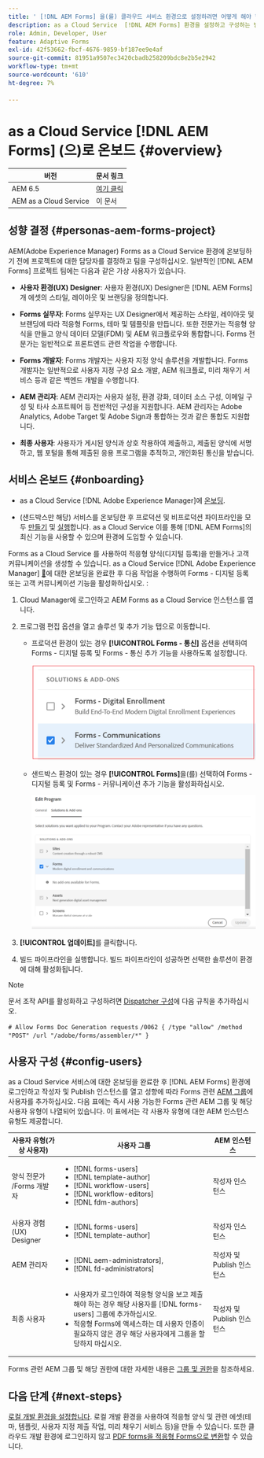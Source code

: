 ```yaml
---
title: ' [!DNL AEM Forms] 을(를) 클라우드 서비스 환경으로 설정하려면 어떻게 해야 합니까?'
description: as a Cloud Service  [!DNL AEM Forms] 환경을 설정하고 구성하는 방법에 대해 알아봅니다.
role: Admin, Developer, User
feature: Adaptive Forms
exl-id: 42f53662-fbcf-4676-9859-bf187ee9e4af
source-git-commit: 81951a9507ec3420cbadb258209bdc8e2b5e2942
workflow-type: tm+mt
source-wordcount: '610'
ht-degree: 7%

---
```


# as a Cloud Service [!DNL AEM Forms] (으)로 온보드 {#overview}

| 버전 | 문서 링크 |
| -------- | ---------------------------- |
| AEM 6.5 | [여기 클릭](https://experienceleague.adobe.com/docs/experience-manager-65/forms/install-aem-forms/osgi-installation/installing-configuring-aem-forms-osgi.html) |
| AEM as a Cloud Service | 이 문서 |


## 성향 결정 {#personas-aem-forms-project}

<!-- When you sign up for the service, Adobe creates an Organization identifier for your company in the Adobe Identity Management System (IMS), where your users and their permissions can be managed. So, --> AEM(Adobe Experience Manager) Forms as a Cloud Service 환경에 온보딩하기 전에 프로젝트에 대한 담당자를 결정하고 팀을 구성하십시오. 일반적인 [!DNL AEM Forms] 프로젝트 팀에는 다음과 같은 가상 사용자가 있습니다.

* **사용자 환경(UX) Designer**: 사용자 환경(UX) Designer은 [!DNL AEM Forms]개 에셋의 스타일, 레이아웃 및 브랜딩을 정의합니다.

* **Forms 실무자**: Forms 실무자는 UX Designer에서 제공하는 스타일, 레이아웃 및 브랜딩에 따라 적응형 Forms, 테마 및 템플릿을 만듭니다. 또한 전문가는 적응형 양식을 만들고 양식 데이터 모델(FDM) 및 AEM 워크플로우와 통합합니다. Forms 전문가는 일반적으로 프론트엔드 관련 작업을 수행합니다.

* **Forms 개발자**: Forms 개발자는 사용자 지정 양식 솔루션을 개발합니다. Forms 개발자는 일반적으로 사용자 지정 구성 요소 개발, AEM 워크플로, 미리 채우기 서비스 등과 같은 백엔드 개발을 수행합니다.

* **AEM 관리자**: AEM 관리자는 사용자 설정, 환경 강화, 데이터 소스 구성, 이메일 구성 및 타사 소프트웨어 등 전반적인 구성을 지원합니다. AEM 관리자는 Adobe Analytics, Adobe Target 및 Adobe Sign과 통합하는 것과 같은 통합도 지원합니다.

* **최종 사용자**: 사용자가 게시된 양식과 상호 작용하여 제출하고, 제출된 양식에 서명하고, 웹 포털을 통해 제출된 응용 프로그램을 추적하고, 개인화된 통신을 받습니다.

<!-- While onboarding to the service, assign the following AEM groups to [!DNL AEM Forms] as a Cloud Service based on their role:

| User type | AEM group |
|---|---|
| Form Practitioner | forms-users (AEM Forms Users), template-authors, workflow-user, workflow-editors, and fdm-author  |
| UX Designer| forms-users, template-authors|
| End-User| <ul> <li>When a user must login to view and submit an Adaptive Form, add such users to forms-users group. </li> <li>When no user authentication is required to access Adaptive Forms, do not assign any group to such users. </li> </ul>| -->

## 서비스 온보드 {#onboarding}

* as a Cloud Service [!DNL Adobe Experience Manager]에 [온보딩](https://experienceleague.adobe.com/docs/experience-manager-cloud-service/content/onboarding/journey/overview.html?lang=ko-KR).

* (샌드박스만 해당) 서비스를 온보딩한 후 프로덕션 및 비프로덕션 파이프라인을 모두 [만들기](https://experienceleague.adobe.com/docs/experience-manager-cloud-manager/content/using/pipelines/production-pipelines.html?lang=en) 및 [실행](https://experienceleague.adobe.com/docs/experience-manager-cloud-manager/content/using/code-deployment.html)합니다. as a Cloud Service 이를 통해 [!DNL AEM Forms]의 최신 기능을 사용할 수 있으며 환경에 도입할 수 있습니다.

Forms as a Cloud Service 를 사용하여 적응형 양식(디지털 등록)을 만들거나 고객 커뮤니케이션을 생성할 수 있습니다. as a Cloud Service [!DNL Adobe Experience Manager] [&#128279;](https://experienceleague.adobe.com/docs/experience-manager-cloud-service/content/onboarding/journey/overview.html?lang=ko-KR)에 대한 온보딩을 완료한 후 다음 작업을 수행하여 Forms - 디지털 등록 또는 고객 커뮤니케이션 기능을 활성화하십시오. <!--You can also enable both the features-->:

1. Cloud Manager에 로그인하고 AEM Forms as a Cloud Service 인스턴스를 엽니다.
1. 프로그램 편집 옵션을 열고 솔루션 및 추가 기능 탭으로 이동합니다.

   * 프로덕션 환경이 있는 경우 **[!UICONTROL Forms - 통신]** 옵션을 선택하여 Forms - 디지털 등록 및 Forms - 통신 추가 기능을 사용하도록 설정합니다.

     ![커뮤니케이션](assets/communications.png)

   <!-- If you have already enabled the **[!UICONTROL Forms - Digital Enrollment]** option, then select the **[!UICONTROL Forms - Communications Add-On]** option. ![Addon](assets/add-on.png) -->

   * 샌드박스 환경이 있는 경우 **[!UICONTROL Forms]**&#x200B;을(를) 선택하여 Forms - 디지털 등록 및 Forms - 커뮤니케이션 추가 기능을 활성화하십시오.

     ![양식-디지털 등록 선택](assets/forms-digital-enrollment1.png)


1. **[!UICONTROL 업데이트]**&#x200B;를 클릭합니다.
1. 빌드 파이프라인을 실행합니다. 빌드 파이프라인이 성공하면 선택한 솔루션이 환경에 대해 활성화됩니다.

>[!NOTE]
>
> 문서 조작 API를 활성화하고 구성하려면 [Dispatcher 구성](setup-local-development-environment.md#forms-specific-rules-to-dispatcher)에 다음 규칙을 추가하십시오.
>
> `# Allow Forms Doc Generation requests`
> `/0062 { /type "allow" /method "POST" /url "/adobe/forms/assembler/*" }`

## 사용자 구성 {#config-users}

as a Cloud Service 서비스에 대한 온보딩을 완료한 후 [!DNL AEM Forms] 환경에 로그인하고 작성자 및 Publish 인스턴스를 열고 성향에 따라 Forms 관련 [AEM 그룹](https://experienceleague.adobe.com/docs/experience-manager-learn/cloud-service/accessing/aem-users-groups-and-permissions.html#accessing)에 사용자를 추가하십시오. 다음 표에는 즉시 사용 가능한 Forms 관련 AEM 그룹 및 해당 사용자 유형이 나열되어 있습니다. 이 표에서는 각 사용자 유형에 대한 AEM 인스턴스 유형도 제공합니다.

| 사용자 유형(가상 사용자) | 사용자 그룹 | AEM 인스턴스 |
|---|---|---|
| 양식 전문가 /Forms 개발자 | <ul> <li> [!DNL forms-users] </li><li> [!DNL template-author] </li><li> [!DNL workflow-users] </li><li> [!DNL workflow-editors] </li><li> [!DNL fdm-authors] </li></ul> | 작성자 인스턴스 |
| 사용자 경험(UX) Designer | <ul> <li> [!DNL forms-users]</li><li> [!DNL template-author] </li></ul> | 작성자 인스턴스 |
| AEM 관리자 | <ul> <li>[!DNL aem-administrators],</li> <li>[!DNL fd-administrators] </li> </ul> | 작성자 및 Publish 인스턴스 |
| 최종 사용자 | <ul> <li>사용자가 로그인하여 적응형 양식을 보고 제출해야 하는 경우 해당 사용자를 [!DNL forms-users] 그룹에 추가하십시오. </li> <li>적응형 Forms에 액세스하는 데 사용자 인증이 필요하지 않은 경우 해당 사용자에게 그룹을 할당하지 마십시오. </li> </ul> | 작성자 및 Publish 인스턴스 |

Forms 관련 AEM 그룹 및 해당 권한에 대한 자세한 내용은 [그룹 및 권한](forms-groups-privileges-tasks.md)을 참조하세요.

<!-- You can also create  [user groups](https://experienceleague.adobe.com/docs/experience-manager-learn/cloud-service/accessing/aem-users-groups-and-permissions.html#accessing) specific  to your organization, assign policies, and [users](https://experienceleague.adobe.com/docs/experience-manager-learn/cloud-service/accessing/aem-users-groups-and-permissions.html#accessing) to the groups. The policies help control permissions of the users that are part of the group. For information a -->

## 다음 단계 {#next-steps}

[로컬 개발 환경을 설정합니다](setup-local-development-environment.md). 로컬 개발 환경을 사용하여 적응형 양식 및 관련 에셋(테마, 템플릿, 사용자 지정 제출 작업, 미리 채우기 서비스 등)을 만들 수 있습니다. 또한 클라우드 개발 환경에 로그인하지 않고 [PDF forms을 적응형 Forms으로 변환](https://experienceleague.adobe.com/docs/aem-forms-automated-conversion-service/using/introduction.html?lang=ko-KR)할 수 있습니다.

<!-- ### Business unit and end-users {#business-unit-and-end-users}

| Role| Organization| Description|
|-----|-------|-----|
| UX Designer                  | Customer/System Integrator/Partner | Defines user experience design (style, layout, branding) as per organizational requirements for Adaptive Forms to allow AEM Forms practitioners to design the corresponding themes and templates.                                     |
| Forms Practitioner           | Customer                           | Authors Adaptive Forms, creates Form Data Model integrations, and creates business workflows using the Experience Manager Workflows. Typically undertakes the front-end work.                                                         |
| Business Executive - Digital | Customer                           | Responsible for business unit's product marketing strategy and revenues, main business stakeholders for digital use cases, solutions, and service offerings for the end-users, signs off on the use case implementation and delivery. |
| Customer Experience Lead     | Customer                           | Business user persona. Authors, personalizes and updates Adaptive Forms fields/rules/styling, identifies, and prioritizes business needs. Validates business use-case with SI/Partner developers/practitioners during UAT.            |
| Forms Back-Office User       | Customer                           | End-user internal to organization filling forms, participating in back-office Forms workflows such as review/approval of applications and so on.                                                                                            |
| Forms End-User               | External to customer               | Interacts with and submits the published form as end customer or citizen, signs submitted forms, tracks her applications through web portal, receives personalized interactive communications.                                        |

### Project team {#project-team}

| Role | Org | Description|
|-----|-----|-----|
| Experience Manager Administrator | System Integrator /Partner/Customer | Helps with overall installation, configures SSL certificates, configures data sources, email, and other third-party software, integrations like Adobe Analytics, Adobe Target, Automated Forms Conversion Services with Experience Manager instance. |
| Project Manager                  | System Integrator /Partner/Customer | Converts customer use-case into technical requirements, manages schedule/cost/scope for overall project.                                                                                                                                             |
| Product Owner                    | System Integrator /Partner/Customer | Prioritizes and evaluates scrum team's work for high-quality delivery on time.                                                                                                                                                                       |
| Scrum Master                     | System Integrator /Partner/Customer | Ensures agile values and processes in place to deliver on defined requirements as per prioritization by PO.                                                                                                                                          |
| Infrastructure / security expert | System Integrator /Partner/Customer | Provisions and configures best possible infrastructure, security controls and infra processes to address current and projected RASP requirements.                                                                                                    |
| Technical Architect              | System Integrator /Partner/Customer | Provides best high-level architecture and infrastructure guidance for use-case implementation and address RASP (Reliability, Availability, Scalability, and Performance) and security challenges.                                                    | -->

<!-- ## Onboard to the service {#onboarding}

[Onboard](https://experienceleague.adobe.com/docs/experience-manager-cloud-service/onboarding/home.html) to the [!DNL Adobe Experience Manager] as a Cloud Service. 

After you onboard the service, configure a [local development environment](setup-local-development-environment.md). 

Administrators are responsible for managing Adobe software and services for their organization. Administrators grant access to developers in their organization to connect and use your [!DNL AEM Forms] as a Cloud Service program. When an administrator is provisioned for an organization, the administrator receives an email with title 'You now have administrator rights to manage Adobe software and services for your organization'. If you are an administrator, check your mailbox for email with previously mentioned title and proceed to [add users](https://experienceleague.adobe.com/docs/experience-manager-cloud-service/security/ims-support.html?lang=en#onboarding-users-in-admin-console) by way of IMS and assign [form-specific groups](forms-groups-privileges-tasks.md) to users based on their role.

## Next step {#next-steps} -->

<!-- ## Prerequisites {#prerequisites}

If you are new to AEM as a cloud service, contact your Adobe representative to create an organization identifier for your company in the Adobe Identity Management System (IMS). Once Adobe has created an organization for your company, your designated administrator is added as the first member of the organization. The administrator can setup an [!DNL AEM Forms] as a Cloud Service instance. 

## Onboard and set up a new environment {#onboard-and-setup-a-new-environment}

Log in to Cloud Manager and create a program. After the program is ready, create environments, add developers or users to environments, and run the pipeline to get the latest version of [!DNL AEM Forms] as a Cloud Service and start developing for your environment. The detailed steps are:

1. Contact your Adobe representative to create an organization identifier for your company in the Adobe Identity Management System (IMS) and provide access to an administrator in your organization.
1. Configure [Automated Forms Conversion Service](https://experienceleague.adobe.com/docs/aem-forms-automated-conversion-service/using/configure-service.html?lang=en). After a configuration is complete, a profile for Automated Forms Conversion Service is available in [Admin Console](https://adminconsole.adobe.com/).

    If the service is not available, log in to [Admin Console](https://adminconsole.adobe.com/). Use Adobe ID of administrator provisioned to use Automated Forms Conversion Service to login. Do not use any other ID or Federated ID to login.
    1. Click **[!UICONTROL Automated Forms Conversion Service]** option.
    1. Click **[!UICONTROL New Profile]** in the Products tab.
    1. Specify **[!UICONTROL Name]**, **[!UICONTROL Display Name]**, and **[!UICONTROL Description]** for the profile. Click **[!UICONTROL Done]**. A profile is created. 
1. Log in to [Cloud Manager](https://experience.adobe.com/#/@marketinghub/experiencemanager) and [create a program](https://docs.adobe.com/content/help/en/experience-manager-cloud-service/onboarding/getting-access/cloud-service-programs/creating-a-program.html) for your organization.
1. [Create environments](https://experienceleague.adobe.com/docs/experience-manager-cloud-service/implementing/using-cloud-manager/manage-environments.html?lang=en#adding-environments) within your program.
1. Log in to [Admin console](https://docs.adobe.com/content/help/en/experience-manager-cloud-service/onboarding/what-is-required/add-users-roles.html) and add developers or users to your organization.
1. Run the [build pipeline](https://docs.adobe.com/content/help/en/experience-manager-cloud-manager/using/how-to-use/deploying-code.html). It brings latest [!DNL Experience Manager Forms] as a Cloud Service features to your environment.
1. [Start developing](https://docs.adobe.com/content/help/en/experience-manager-cloud-service/implementing/developing/aem-project-content-package-structure.html) and creating Adaptive Forms on [!DNL Experience Manager Forms] as a Cloud Service environment.
1. Configure the [local development environment](setup-local-development-environment.md) for rapid development

## Configure dispatcher caching {#caching}

You can make dispatcher caching related configuration changes to code on your local development instance and deploy the changes to your [!DNL AEM Forms] as a Cloud Service instance. For details, see [update dispatcher configuration](setup-local-development-environment.md).
 -->
